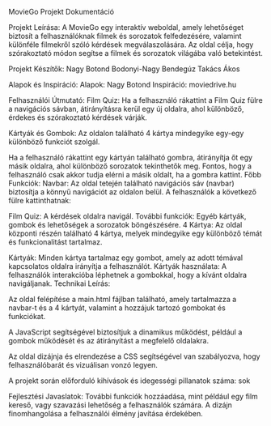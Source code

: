 MovieGo Projekt Dokumentáció

Projekt Leírása:
A MovieGo egy interaktív weboldal, amely lehetőséget biztosít a felhasználóknak filmek és sorozatok felfedezésére, valamint különféle filmekről szóló kérdések megválaszolására. Az oldal célja, hogy szórakoztató módon segítse a filmek és sorozatok világába való betekintést.

Projekt Készítők:
Nagy Botond
Bodonyi-Nagy Bendegúz
Takács Ákos

Alapok és Inspiráció:
Alapok: Nagy Botond
Inspiráció: moviedrive.hu

Felhasználói Útmutató:
Film Quiz:
Ha a felhasználó rákattint a Film Quiz fülre a navigációs sávban, átirányításra kerül egy új oldalra, ahol különböző, érdekes és szórakoztató kérdések várják.

Kártyák és Gombok:
Az oldalon található 4 kártya mindegyike egy-egy különböző funkciót szolgál.

Ha a felhasználó rákattint egy kártyán található gombra, átirányítja őt egy másik oldalra, ahol különböző sorozatok tekinthetők meg.
Fontos, hogy a felhasználó csak akkor tudja elérni a másik oldalt, ha a gombra kattint.
Főbb Funkciók:
Navbar:
Az oldal tetején található navigációs sáv (navbar) biztosítja a könnyű navigációt az oldalon belül. A felhasználók a következő fülre kattinthatnak:

Film Quiz: A kérdések oldalra navigál.
További funkciók: Egyéb kártyák, gombok és lehetőségek a sorozatok böngészésére.
4 Kártya:
Az oldal központi részén található 4 kártya, melyek mindegyike egy különböző témát és funkcionalitást tartalmaz.

Kártyák: Minden kártya tartalmaz egy gombot, amely az adott témával kapcsolatos oldalra irányítja a felhasználót.
Kártyák használata: A felhasználók interakcióba léphetnek a gombokkal, hogy a kívánt oldalra navigáljanak.
Technikai Leírás:

Az oldal felépítése a main.html fájlban található, amely tartalmazza a navbar-t és a 4 kártyát, valamint a hozzájuk tartozó gombokat és funkciókat.

A JavaScript segítségével biztosítjuk a dinamikus működést, például a gombok működését és az átirányítást a megfelelő oldalakra.

Az oldal dizájnja és elrendezése a CSS segítségével van szabályozva, hogy felhasználóbarát és vizuálisan vonzó legyen.

A projekt során előforduló kihívások és idegességi pillanatok száma: sok 

Fejlesztési Javaslatok:
További funkciók hozzáadása, mint például egy film kereső, vagy szavazási lehetőség a felhasználók számára.
A dizájn finomhangolása a felhasználói élmény javítása érdekében.
